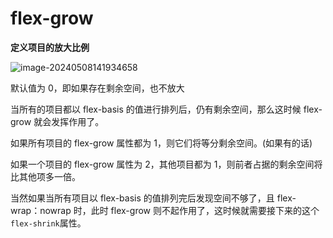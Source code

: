# flex-grow

**定义项目的放大比例**

![image-20240508141934658](https://gitee.com/zhaox010/pic-go-save/raw/master/image/202405081419680.png)

默认值为 0，即如果存在剩余空间，也不放大

当所有的项目都以 flex-basis 的值进行排列后，仍有剩余空间，那么这时候 flex-grow 就会发挥作用了。

如果所有项目的 flex-grow 属性都为 1，则它们将等分剩余空间。(如果有的话)

如果一个项目的 flex-grow 属性为 2，其他项目都为 1，则前者占据的剩余空间将比其他项多一倍。

当然如果当所有项目以 flex-basis 的值排列完后发现空间不够了，且 flex-wrap：nowrap 时，此时 flex-grow 则不起作用了，这时候就需要接下来的这个`flex-shrink`属性。